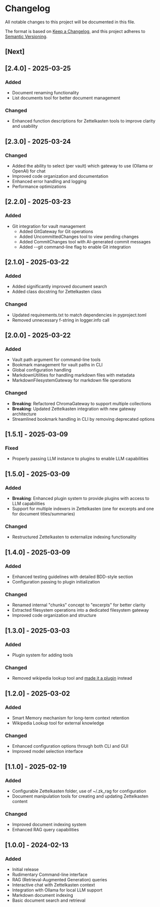 # Changelog

All notable changes to this project will be documented in this file.

The format is based on [Keep a Changelog](https://keepachangelog.com/en/1.0.0/),
and this project adheres to [Semantic Versioning](https://semver.org/spec/v2.0.0.html).

## [Next]

## [2.4.0] - 2025-03-25

### Added

- Document renaming functionality
- List documents tool for better document management

### Changed

- Enhanced function descriptions for Zettelkasten tools to improve clarity and usability

## [2.3.0] - 2025-03-24

### Changed

- Added the ability to select (per vault) which gateway to use (Ollama or OpenAI) for chat
- Improved code organization and documentation
- Enhanced error handling and logging
- Performance optimizations

## [2.2.0] - 2025-03-23

### Added

- Git integration for vault management
  - Added GitGateway for Git operations
  - Added UncommittedChanges tool to view pending changes
  - Added CommitChanges tool with AI-generated commit messages
  - Added --git command-line flag to enable Git integration

## [2.1.0] - 2025-03-22

### Added

- Added significantly improved document search
- Added class docstring for Zettelkasten class

### Changed

- Updated requirements.txt to match dependencies in pyproject.toml
- Removed unnecessary f-string in logger.info call

## [2.0.0] - 2025-03-22

### Added

- Vault path argument for command-line tools
- Bookmark management for vault paths in CLI
- Global configuration handling
- MarkdownUtilities for handling markdown files with metadata
- MarkdownFilesystemGateway for markdown file operations

### Changed

- **Breaking**: Refactored ChromaGateway to support multiple collections
- **Breaking**: Updated Zettelkasten integration with new gateway architecture
- Streamlined bookmark handling in CLI by removing deprecated options

## [1.5.1] - 2025-03-09

### Fixed

- Properly passing LLM instance to plugins to enable LLM capabilities

## [1.5.0] - 2025-03-09

### Added

- **Breaking**: Enhanced plugin system to provide plugins with access to LLM capabilities
- Support for multiple indexers in Zettelkasten (one for excerpts and one for document titles/summaries)

### Changed

- Restructured Zettelkasten to externalize indexing functionality

## [1.4.0] - 2025-03-09

### Added

- Enhanced testing guidelines with detailed BDD-style section
- Configuration passing to plugin initialization

### Changed

- Renamed internal "chunks" concept to "excerpts" for better clarity
- Extracted filesystem operations into a dedicated filesystem gateway
- Improved code organization and structure

## [1.3.0] - 2025-03-03

### Added

- Plugin system for adding tools

### Changed

- Removed wikipedia lookup tool and [made it a plugin](https://pypi.org/project/zk-rag-wikipedia/) instead

## [1.2.0] - 2025-03-02

### Added

- Smart Memory mechanism for long-term context retention
- Wikipedia Lookup tool for external knowledge

### Changed

- Enhanced configuration options through both CLI and GUI
- Improved model selection interface

## [1.1.0] - 2025-02-19

### Added

- Configurable Zettelkasten folder, use of ~/.zk_rag for configuration
- Document manipulation tools for creating and updating Zettelkasten content

### Changed

- Improved document indexing system
- Enhanced RAG query capabilities

## [1.0.0] - 2024-02-13

### Added

- Initial release
- Rudimentary Command-line interface
- RAG (Retrieval-Augmented Generation) queries
- Interactive chat with Zettelkasten context
- Integration with Ollama for local LLM support
- Markdown document indexing
- Basic document search and retrieval
